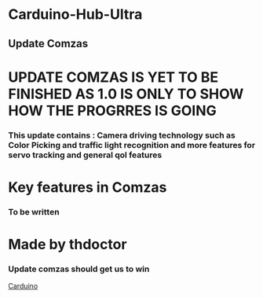 # Carduino-Hub-Ultra
## Update Comzas

# UPDATE COMZAS IS YET TO BE FINISHED AS 1.0 IS ONLY TO SHOW HOW THE PROGRRES IS GOING

### This update contains : Camera driving technology such as Color Picking and traffic light recognition and more features for servo tracking and general qol features

# Key features in Comzas 

### To be written

# Made by thdoctor
### Update comzas should get us to win 
[Carduino](https://thdoctor0.github.io/Carduino-Hub-Plus/)